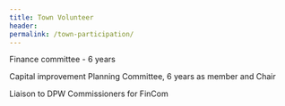 ```yaml
---
title: Town Volunteer
header:
permalink: /town-participation/
---
```

Finance committee - 6 years

Capital improvement Planning Committee, 6 years as member and Chair

Liaison to DPW Commissioners for FinCom
  
